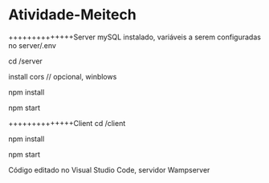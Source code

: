# Atividade-Meitech

++++++++++++++Server
mySQL instalado, variáveis a serem configuradas no server/.env

cd /server

install cors // opcional, winblows

npm install

npm start



++++++++++++++Client
cd /client

npm install

npm start 


Código editado no Visual Studio Code, servidor Wampserver
